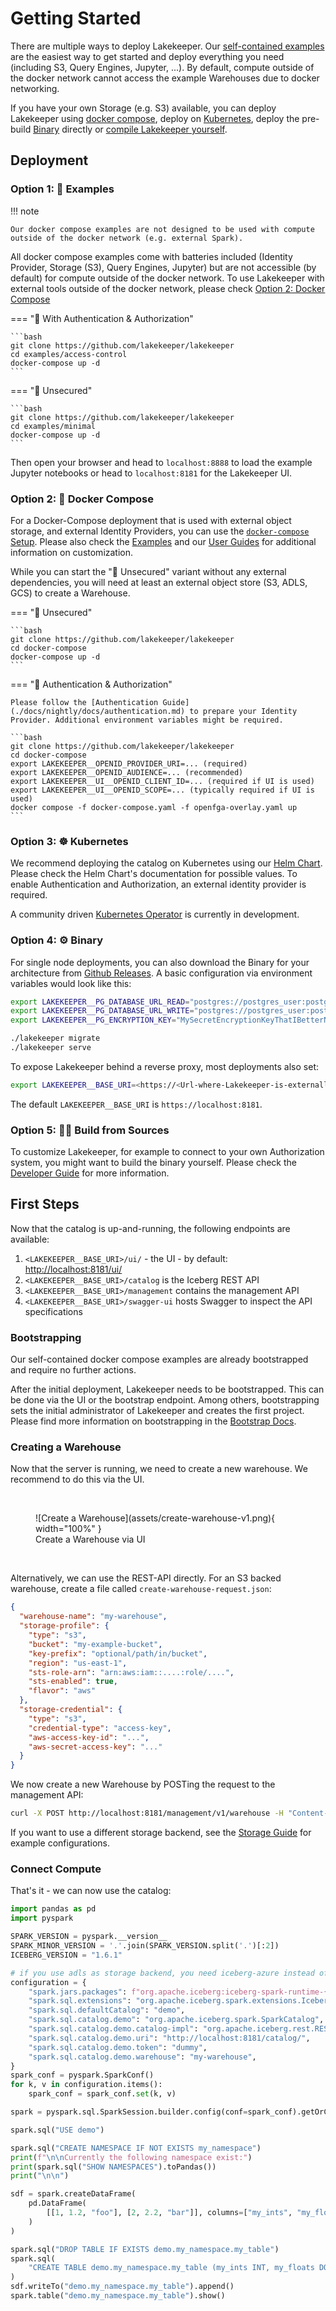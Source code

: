 # Getting Started

There are multiple ways to deploy Lakekeeper. Our [self-contained examples](#option-1-examples) are the easiest way to get started and deploy everything you need (including S3, Query Engines, Jupyter, ...). By default, compute outside of the docker network cannot access the example Warehouses due to docker networking.

If you have your own Storage (e.g. S3) available, you can deploy Lakekeeper using [docker compose](#option-2-docker-compose), deploy on [Kubernetes](#option-3-kubernetes), deploy the pre-build [Binary](#option-4-binary) directly or [compile Lakekeeper yourself](#option-5-build-from-sources).

## Deployment

### Option 1: 🐳 Examples
!!! note

    Our docker compose examples are not designed to be used with compute outside of the docker network (e.g. external Spark).

All docker compose examples come with batteries included (Identity Provider, Storage (S3), Query Engines, Jupyter) but are not accessible (by default) for compute outside of the docker network. To use Lakekeeper with external tools outside of the docker network, please check [Option 2: Docker Compose](#option-2-docker-compose)

=== "🐳 With Authentication & Authorization"

    ```bash
    git clone https://github.com/lakekeeper/lakekeeper
    cd examples/access-control
    docker-compose up -d
    ```

=== "🐳 Unsecured"

    ```bash
    git clone https://github.com/lakekeeper/lakekeeper
    cd examples/minimal
    docker-compose up -d
    ```

Then open your browser and head to `localhost:8888` to load the example Jupyter notebooks or head to `localhost:8181` for the Lakekeeper UI.


### Option 2: 🐳 Docker Compose
For a Docker-Compose deployment that is used with external object storage, and external Identity Providers, you can use the [`docker-compose` Setup](https://github.com/lakekeeper/lakekeeper/tree/main/docker-compose). Please also check the [Examples](#option-1-examples) and our [User Guides](./docs/nightly/docs/configuration.md) for additional information on customization.

While you can start the "🐳 Unsecured" variant without any external dependencies, you will need at least an external object store (S3, ADLS, GCS) to create a Warehouse.

=== "🐳 Unsecured"

    ```bash
    git clone https://github.com/lakekeeper/lakekeeper
    cd docker-compose
    docker-compose up -d
    ```

=== "🐳 Authentication & Authorization"

    Please follow the [Authentication Guide](./docs/nightly/docs/authentication.md) to prepare your Identity Provider. Additional environment variables might be required.

    ```bash
    git clone https://github.com/lakekeeper/lakekeeper
    cd docker-compose
    export LAKEKEEPER__OPENID_PROVIDER_URI=... (required)
    export LAKEKEEPER__OPENID_AUDIENCE=... (recommended)
    export LAKEKEEPER__UI__OPENID_CLIENT_ID=... (required if UI is used)
    export LAKEKEEPER__UI__OPENID_SCOPE=... (typically required if UI is used)
    docker compose -f docker-compose.yaml -f openfga-overlay.yaml up
    ```

### Option 3: ☸️ Kubernetes
We recommend deploying the catalog on Kubernetes using our [Helm Chart](https://github.com/lakekeeper/lakekeeper-charts/tree/main/charts/lakekeeper). Please check the Helm Chart's documentation for possible values. To enable Authentication and Authorization, an external identity provider is required.

A community driven [Kubernetes Operator](https://github.com/lakekeeper/lakekeeper-operator) is currently in development.


### Option 4: ⚙️ Binary
For single node deployments, you can also download the Binary for your architecture from [Github Releases](https://github.com/lakekeeper/lakekeeper/releases). A basic configuration via environment variables would look like this:

```bash
export LAKEKEEPER__PG_DATABASE_URL_READ="postgres://postgres_user:postgres_urlencoded_password@hostname:5432/catalog_database"
export LAKEKEEPER__PG_DATABASE_URL_WRITE="postgres://postgres_user:postgres_urlencoded_password@hostname:5432/catalog_database"
export LAKEKEEPER__PG_ENCRYPTION_KEY="MySecretEncryptionKeyThatIBetterNotLoose"

./lakekeeper migrate
./lakekeeper serve
```

To expose Lakekeeper behind a reverse proxy, most deployments also set:
```bash
export LAKEKEEPER__BASE_URI=<https://<Url-where-Lakekeeper-is-externally-reachable>
```
The default `LAKEKEEPER__BASE_URI` is `https://localhost:8181`.

### Option 5: 👨‍💻 Build from Sources
To customize Lakekeeper, for example to connect to your own Authorization system, you might want to build the binary yourself. Please check the [Developer Guide](./docs/nightly/docs/developer-guide.md) for more information. 

## First Steps

Now that the catalog is up-and-running, the following endpoints are available:

1. `<LAKEKEEPER__BASE_URI>/ui/` - the UI - by default: [http://localhost:8181/ui/](https://localhost:8181/ui/)
1. `<LAKEKEEPER__BASE_URI>/catalog` is the Iceberg REST API
1. `<LAKEKEEPER__BASE_URI>/management` contains the management API
1. `<LAKEKEEPER__BASE_URI>/swagger-ui` hosts Swagger to inspect the API specifications

### Bootstrapping
Our self-contained docker compose examples are already bootstrapped and require no further actions.

After the initial deployment, Lakekeeper needs to be bootstrapped. This can be done via the UI or the bootstrap endpoint. Among others, bootstrapping sets the initial administrator of Lakekeeper and creates the first project. Please find more information on bootstrapping in the [Bootstrap Docs](docs/nightly/bootstrap.md).

### Creating a Warehouse
Now that the server is running, we need to create a new warehouse. We recommend to do this via the UI.

<br>
<figure markdown="span">
  ![Create a Warehouse](assets/create-warehouse-v1.png){ width="100%" }
  <figcaption>Create a Warehouse via UI</figcaption>
</figure>
<br>


Alternatively, we can use the REST-API directly. For an S3 backed warehouse, create a file called `create-warehouse-request.json`:

```json
{
  "warehouse-name": "my-warehouse",
  "storage-profile": {
    "type": "s3",
    "bucket": "my-example-bucket",
    "key-prefix": "optional/path/in/bucket",
    "region": "us-east-1",
    "sts-role-arn": "arn:aws:iam::....:role/....",
    "sts-enabled": true,
    "flavor": "aws"
  },
  "storage-credential": {
    "type": "s3",
    "credential-type": "access-key",
    "aws-access-key-id": "...",
    "aws-secret-access-key": "..."
  }
}
```

We now create a new Warehouse by POSTing the request to the management API:

```sh
curl -X POST http://localhost:8181/management/v1/warehouse -H "Content-Type: application/json" -d @create-warehouse-request.json
```

If you want to use a different storage backend, see the [Storage Guide](docs/nightly/storage.md) for example configurations.

### Connect Compute

That's it - we can now use the catalog:

```python
import pandas as pd
import pyspark

SPARK_VERSION = pyspark.__version__
SPARK_MINOR_VERSION = '.'.join(SPARK_VERSION.split('.')[:2])
ICEBERG_VERSION = "1.6.1"

# if you use adls as storage backend, you need iceberg-azure instead of iceberg-aws-bundle
configuration = {
    "spark.jars.packages": f"org.apache.iceberg:iceberg-spark-runtime-{SPARK_MINOR_VERSION}_2.12:{ICEBERG_VERSION},org.apache.iceberg:iceberg-aws-bundle:{ICEBERG_VERSION},org.apache.iceberg:iceberg-azure-bundle:{ICEBERG_VERSION},org.apache.iceberg:iceberg-gcp-bundle:{ICEBERG_VERSION}",
    "spark.sql.extensions": "org.apache.iceberg.spark.extensions.IcebergSparkSessionExtensions",
    "spark.sql.defaultCatalog": "demo",
    "spark.sql.catalog.demo": "org.apache.iceberg.spark.SparkCatalog",
    "spark.sql.catalog.demo.catalog-impl": "org.apache.iceberg.rest.RESTCatalog",
    "spark.sql.catalog.demo.uri": "http://localhost:8181/catalog/",
    "spark.sql.catalog.demo.token": "dummy",
    "spark.sql.catalog.demo.warehouse": "my-warehouse",
}
spark_conf = pyspark.SparkConf()
for k, v in configuration.items():
    spark_conf = spark_conf.set(k, v)

spark = pyspark.sql.SparkSession.builder.config(conf=spark_conf).getOrCreate()

spark.sql("USE demo")

spark.sql("CREATE NAMESPACE IF NOT EXISTS my_namespace")
print(f"\n\nCurrently the following namespace exist:")
print(spark.sql("SHOW NAMESPACES").toPandas())
print("\n\n")

sdf = spark.createDataFrame(
    pd.DataFrame(
        [[1, 1.2, "foo"], [2, 2.2, "bar"]], columns=["my_ints", "my_floats", "strings"]
    )
)

spark.sql("DROP TABLE IF EXISTS demo.my_namespace.my_table")
spark.sql(
    "CREATE TABLE demo.my_namespace.my_table (my_ints INT, my_floats DOUBLE, strings STRING) USING iceberg"
)
sdf.writeTo("demo.my_namespace.my_table").append()
spark.table("demo.my_namespace.my_table").show()
```
